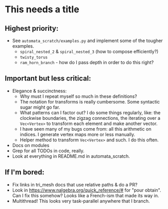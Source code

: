 # This needs a title

## Highest priority:

- See `automata_scratch/examples.py` and implement some of the tougher
  examples.
  - `spiral_nested_2` & `spiral_nested_3` (how to compose
    efficiently?)
  - `twisty_torus`
  - `ram_horn_branch` - how do I pass depth in order to do this right?

## Important but less critical:

- Elegance & succinctness:
  - Why must I repeat myself so much in these definitions?
  - The notation for transforms is really cumbersome.  Some syntactic
    sugar might go far.
  - What patterns can I factor out?  I do some things regularly, like:
    the clockwise boundaries, the zigzag connections, the iterating over
    a `Vec<Vertex>` to transform each element and make another vector.
  - I have seen many of my bugs come from: all this arithmetic on
    indices.  I generate vertex maps more or less manually.
  - Helper method to transform `Vec<Vertex>` and such.  I do this
    often.
- Docs on modules
- Grep for all TODOs in code, really.
- Look at everything in README.md in automata_scratch.

## If I'm bored:

- Fix links in tri_mesh docs that use relative paths & do a PR?
- Look in https://www.nalgebra.org/quick_reference/# for "pour
  obtain".  Can I fix this somehow?  Looks like a French-ism that made
  its way in.
- Multithread!  This looks very task-parallel anywhere that I branch.
